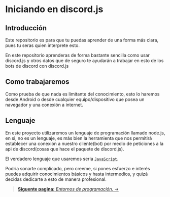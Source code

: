 # Iniciando en discord.js
## Introducción
Este repositorio es para que tu puedas aprender de una forma más clara, pues tu seras quien interprete esto.

En este repositorio aprenderas de forma bastante sencilla como usar discord.js y otros datos que de seguro te ayudarán a trabajar en esto de los bots de discord con discord.js

## Como trabajaremos
Como prueba de que nada es limitante del conocimiento, esto lo haremos desde Android o desde cualquier equipo/dispositivo que posea un navegador y una conexión a internet.

## Lenguaje
En este proyecto utilizaremos un lenguaje de programación llamado node.js, en si, no es un lenguaje, es más bien la herramienta que nos permitirá establecer una conexión a nuestro cliente(bot) por medio de peticiones a la api de discord(cosas que hace el paquete de discord.js).

El verdadero lenguaje que usaremos seria [`JavaScript`](https://developer.mozilla.org/es/docs/Web/JavaScript).

Podria sonarte complicado, pero creeme, si pones esfuerzo e interés puedes adquirir conocimientos básicos y hasta intermedios, y quizá decidas dedicarte a esto de manera profesional.

> [**Siguente pagina:** _Entornos de programación._ →](https://github.com/k1-1960/Iniciando-en-discord.js/blob/main/intro/IDE.md)
